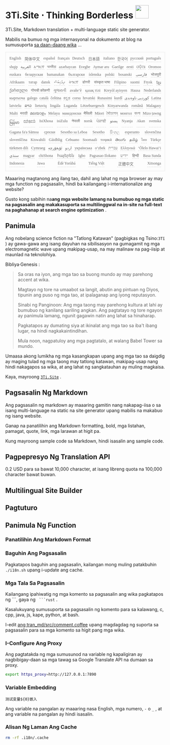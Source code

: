 <h1 style="justify-content:space-between">3Ti.Site ⋅ Thinking Borderless <img src="//i-01.eu.org/3Ti/logo.svg" style="user-select:none;margin-top:-1px;width:42px"></h1>

3Ti.Site, Markdown translation + multi-language static site generator.

Mabilis na bumuo ng mga internasyonal na dokumento at blog na sumusuporta [sa daan-daang wika](https://github.com/i18n-site/node/blob/main/lang/src/index.js) ...

<pre class="langli" style="display:flex;flex-wrap:wrap;background:transparent;border:1px solid #eee;font-size:12px;box-shadow:0 0 3px inset #eee;padding:12px 5px 4px 12px;justify-content:space-between;"><style>pre.langli i{font-weight:300;font-family:s;margin-right:7px;margin-bottom:8px;font-style:normal;color:#666;border-bottom:1px dashed #ccc;}</style><i>English</i><i> 简体中文 </i><i>español</i><i>français</i><i>Deutsch</i><i> 日本語 </i><i>italiano</i><i>한국어</i><i>русский</i><i>português</i><i>shqip</i><i>‫العربية‬</i><i>አማርኛ</i><i>অসমীয়া</i><i>azərbaycan</i><i>Eʋegbe</i><i>Aymar aru</i><i>Gaeilge</i><i>eesti</i><i>ଓଡ଼ିଆ</i><i>Oromoo</i><i>euskara</i><i>беларуская</i><i>bamanakan</i><i>български</i><i>íslenska</i><i>polski</i><i>bosanski</i><i>‫فارسی‬</i><i>भोजपुरी</i><i>Afrikaans</i><i>татар</i><i>dansk</i><i>‫ދިވެހިބަސް‬</i><i>ትግርኛ</i><i>डोगरी</i><i>संस्कृत भाषा</i><i>Filipino</i><i>suomi</i><i>Frysk</i><i>ខ្មែរ</i><i>ქართული</i><i>गोंयची कोंकणी</i><i>ગુજરાતી</i><i>avañe’ẽ</i><i>қазақ тілі</i><i>Kreyòl ayisyen</i><i>Hausa</i><i>Nederlands</i><i>кыргызча</i><i>galego</i><i>català</i><i>čeština</i><i>ಕನ್ನಡ</i><i>corsu</i><i>hrvatski</i><i>Runasimi</i><i>kurdî</i><i>‫کوردیی ناوەندی‬</i><i>Latina</i><i>latviešu</i><i>ລາວ</i><i>lietuvių</i><i>lingála</i><i>Luganda</i><i>Lëtzebuergesch</i><i>Kinyarwanda</i><i>română</i><i>Malagasy</i><i>Malti</i><i>मराठी</i><i>മലയാളം</i><i>Melayu</i><i>македонски</i><i>मैथिली</i><i>Māori</i><i>মৈতৈলোন্</i><i>монгол</i><i>বাংলা</i><i>Mizo ṭawng</i><i>မြန်မာ</i><i>𞄀𞄄𞄰𞄩𞄍𞄜𞄰</i><i>IsiXhosa</i><i>isiZulu</i><i>नेपाली</i><i>norsk</i><i>ਪੰਜਾਬੀ</i><i>‫پښتو‬</i><i>Nyanja</i><i>Akan</i><i>svenska</i><i>Gagana fa'a Sāmoa</i><i>српски</i><i>Sesotho sa Leboa</i><i>Sesotho</i><i>සිංහල</i><i>esperanto</i><i>slovenčina</i><i>slovenščina</i><i>Kiswahili</i><i>Gàidhlig</i><i>Cebuano</i><i>Soomaali</i><i>тоҷикӣ</i><i>తెలుగు</i><i>தமிழ்</i><i>ไทย</i><i>Türkçe</i><i>türkmen dili</i><i>Cymraeg</i><i>‫ئۇيغۇرچە‬</i><i>‫اردو‬</i><i>українська</i><i>o‘zbek</i><i>‫עברית‬</i><i>Ελληνικά</i><i>ʻŌlelo Hawaiʻi</i><i>‫سنڌي‬</i><i>magyar</i><i>chiShona</i><i>հայերեն</i><i>Igbo</i><i>Pagsasao Ilokano</i><i>‫ייִדיש‬</i><i>हिन्दी</i><i>Basa Sunda</i><i>Indonesia</i><i>Jawa</i><i>Èdè Yorùbá</i><i>Tiếng Việt</i><i> 正體中文 </i><i>Xitsonga</i></pre>

Maaaring magtanong ang ilang tao, dahil ang lahat ng mga browser ay may mga function ng pagsasalin, hindi ba kailangang i-internationalize ang website?

Gusto kong sabihin na**ang mga website lamang na bumubuo ng mga static na pagsasalin ang makakasuporta sa multilinggwal na in-site na full-text na paghahanap at search engine optimization** .

## Panimula

Ang nobelang science fiction na &quot;Tatlong Katawan&quot; (pagbigkas ng Tsino:`3Tǐ` ) ay gawa-gawa ang isang dayuhan na sibilisasyon na gumagamit ng mga electromagnetic wave upang makipag-usap, na may malinaw na pag-iisip at maunlad na teknolohiya.

Bibliya·Genesis :

> Sa oras na iyon, ang mga tao sa buong mundo ay may parehong accent at wika.
>
> Magtayo ng tore na umaabot sa langit, abutin ang pintuan ng Diyos, tipunin ang puso ng mga tao, at ipalaganap ang iyong reputasyon.
>
> Sinabi ng Panginoon: Ang mga taong may parehong kultura at lahi ay bumubuo ng kanilang sariling angkan. Ang pagtatayo ng tore ngayon ay panimula lamang, ngunit gagawin natin ang lahat sa hinaharap.
>
> Pagkatapos ay dumating siya at ikinalat ang mga tao sa iba't ibang lugar, na hindi nagkakaintindihan.
>
> Mula noon, nagpatuloy ang mga pagtatalo, at walang Babel Tower sa mundo.

Umaasa akong lumikha ng mga kasangkapan upang ang mga tao sa daigdig ay maging tulad ng mga taong may tatlong katawan, makipag-usap nang hindi nakagapos sa wika, at ang lahat ng sangkatauhan ay muling magkaisa.

Kaya, mayroong [`3Ti.Site`](//3Ti.Site) .

## Pagsasalin Ng Markdown

Ang pagsasalin ng markdown ay maaaring gamitin nang nakapag-iisa o sa isang multi-language na static na site generator upang mabilis na makabuo ng isang website.

Ganap na panatilihin ang Markdown formatting, bold, mga listahan, pamagat, quote, link, mga larawan at higit pa.

Kung mayroong sample code sa Markdown, hindi isasalin ang sample code.

## Pagpepresyo Ng Translation API

0.2 USD para sa bawat 10,000 character, at isang libreng quota na 100,000 character bawat buwan.

## Multilingual Site Builder

## Pagtuturo

## Panimula Ng Function

### Panatilihin Ang Markdown Format

### Baguhin Ang Pagsasalin

Pagkatapos baguhin ang pagsasalin, kailangan mong muling patakbuhin `./i18n.sh` upang i-update ang cache.

### Mga Tala Sa Pagsasalin

Kailangang ipahiwatig ng mga komento sa pagsasalin ang wika pagkatapos ng \```, gaya ng ` ```rust` .

Kasalukuyang sumusuporta sa pagsasalin ng komento para sa kalawang, c, cpp, java, js, kape, python, at bash.

I-edit [ang tran_md/src/comment.coffee](https://github.com/i18n-site/node/blob/main/tran_md/src/comment.coffee) upang magdagdag ng suporta sa pagsasalin para sa mga komento sa higit pang mga wika.

### I-Configure Ang Proxy

Ang pagtatakda ng mga sumusunod na variable ng kapaligiran ay nagbibigay-daan sa mga tawag sa Google Translate API na dumaan sa proxy.

```bash
export https_proxy=http://127.0.0.1:7890
```

### Variable Embedding

```
测试变量${0}嵌入
```

Ang variable na pangalan ay maaaring nasa English, mga numero, `-` o `_` , at ang variable na pangalan ay hindi isasalin.

### Alisan Ng Laman Ang Cache

```bash
rm -rf .i18n/.cache
```
